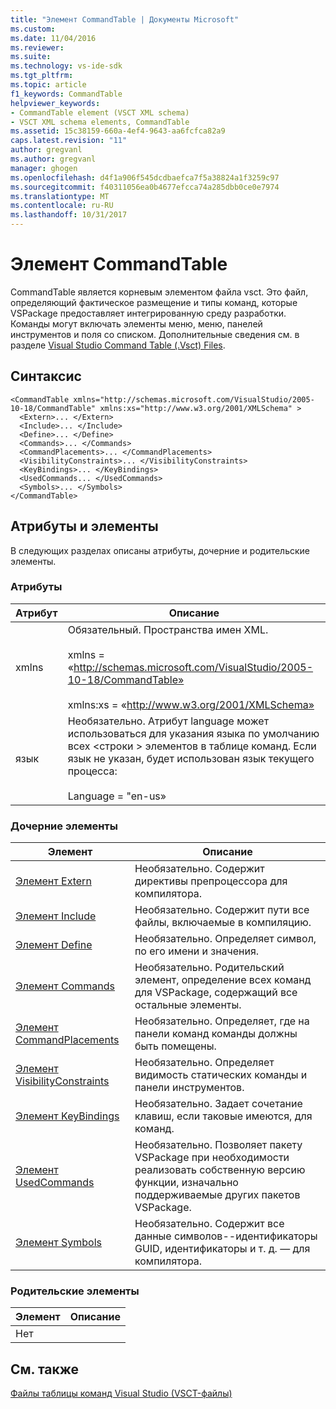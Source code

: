 ```yaml
---
title: "Элемент CommandTable | Документы Microsoft"
ms.custom: 
ms.date: 11/04/2016
ms.reviewer: 
ms.suite: 
ms.technology: vs-ide-sdk
ms.tgt_pltfrm: 
ms.topic: article
f1_keywords: CommandTable
helpviewer_keywords:
- CommandTable element (VSCT XML schema)
- VSCT XML schema elements, CommandTable
ms.assetid: 15c38159-660a-4ef4-9643-aa6fcfca82a9
caps.latest.revision: "11"
author: gregvanl
ms.author: gregvanl
manager: ghogen
ms.openlocfilehash: d4f1a906f545dcdbaefca7f5a38824a1f3259c97
ms.sourcegitcommit: f40311056ea0b4677efcca74a285dbb0ce0e7974
ms.translationtype: MT
ms.contentlocale: ru-RU
ms.lasthandoff: 10/31/2017
---
```

# <a name="commandtable-element"></a>Элемент CommandTable
CommandTable является корневым элементом файла vsct. Это файл, определяющий фактическое размещение и типы команд, которые VSPackage предоставляет интегрированную среду разработки. Команды могут включать элементы меню, меню, панелей инструментов и поля со списком. Дополнительные сведения см. в разделе [Visual Studio Command Table (.Vsct) Files](../extensibility/internals/visual-studio-command-table-dot-vsct-files.md).  
  
## <a name="syntax"></a>Синтаксис  
  
```  
<CommandTable xmlns="http://schemas.microsoft.com/VisualStudio/2005-10-18/CommandTable" xmlns:xs="http://www.w3.org/2001/XMLSchema" >  
  <Extern>... </Extern>  
  <Include>... </Include>  
  <Define>... </Define>  
  <Commands>... </Commands>  
  <CommandPlacements>... </CommandPlacements>  
  <VisibilityConstraints>... </VisibilityConstraints>  
  <KeyBindings>... </KeyBindings>  
  <UsedCommands... </UsedCommands>  
  <Symbols>... </Symbols>  
</CommandTable>  
```  
  
## <a name="attributes-and-elements"></a>Атрибуты и элементы  
 В следующих разделах описаны атрибуты, дочерние и родительские элементы.  
  
### <a name="attributes"></a>Атрибуты  
  
|Атрибут|Описание|  
|---------------|-----------------|  
|xmlns|Обязательный. Пространства имен XML.<br /><br /> xmlns = «http://schemas.microsoft.com/VisualStudio/2005-10-18/CommandTable»<br /><br /> xmlns:xs = «http://www.w3.org/2001/XMLSchema»|  
|язык|Необязательно. Атрибут language может использоваться для указания языка по умолчанию всех \<строки > элементов в таблице команд.  Если язык не указан, будет использован язык текущего процесса:<br /><br /> Language = "en-us»|  
  
### <a name="child-elements"></a>Дочерние элементы  
  
|Элемент|Описание|  
|-------------|-----------------|  
|[Элемент Extern](../extensibility/extern-element.md)|Необязательно. Содержит директивы препроцессора для компилятора.|  
|[Элемент Include](../extensibility/include-element.md)|Необязательно. Содержит пути все файлы, включаемые в компиляцию.|  
|[Элемент Define](../extensibility/define-element.md)|Необязательно. Определяет символ, по его имени и значения.|  
|[Элемент Commands](../extensibility/commands-element.md)|Необязательно. Родительский элемент, определение всех команд для VSPackage, содержащий все остальные элементы.|  
|[Элемент CommandPlacements](../extensibility/commandplacements-element.md)|Необязательно. Определяет, где на панели команд команды должны быть помещены.|  
|[Элемент VisibilityConstraints](../extensibility/visibilityconstraints-element.md)|Необязательно. Определяет видимость статических команды и панели инструментов.|  
|[Элемент KeyBindings](../extensibility/keybindings-element.md)|Необязательно. Задает сочетание клавиш, если таковые имеются, для команд.|  
|[Элемент UsedCommands](../extensibility/usedcommands-element.md)|Необязательно. Позволяет пакету VSPackage при необходимости реализовать собственную версию функции, изначально поддерживаемые других пакетов VSPackage.|  
|[Элемент Symbols](http://msdn.microsoft.com/en-us/f2ddd0aa-c3dd-439e-834d-28f136a27ffa)|Необязательно. Содержит все данные символов--идентификаторы GUID, идентификаторы и т. д. — для компилятора.|  
  
### <a name="parent-elements"></a>Родительские элементы  
  
|Элемент|Описание|  
|-------------|-----------------|  
|Нет||  
  
## <a name="see-also"></a>См. также  
 [Файлы таблицы команд Visual Studio (VSCT-файлы)](../extensibility/internals/visual-studio-command-table-dot-vsct-files.md)